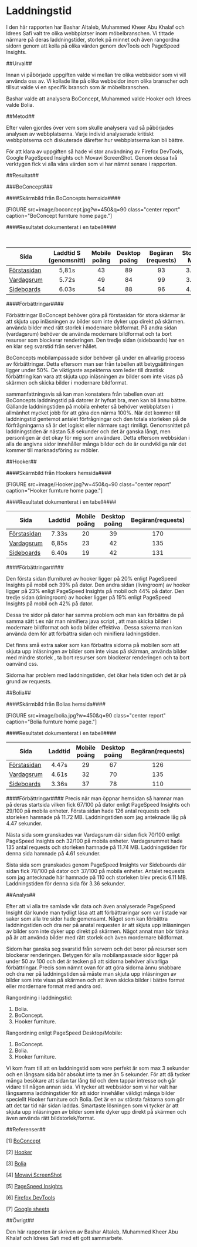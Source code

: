---
---
Laddningstid
=========================

I den här rapporten har Bashar Altaleb, Muhammed Kheer Abu Khalaf och Idrees Safi valt tre olika webbplatser inom möbelbranschen. Vi tittade närmare på deras laddningstider, storlek på minnet och även rangordna sidorn genom att kolla på olika värden genom devTools och PageSpeed Insights.

##Urval##

Innan vi påbörjade uppgiften valde vi mellan tre olika webbsidor som vi vill använda oss av. Vi kollade lite på olika webbsidor inom olika branscher och tillsut valde vi en specifik bransch som är möbelbranschen.

Bashar valde att analysera BoConcept, Muhammed valde Hooker och Idrees valde Bolia.

##Metod##

Efter valen gjordes över vem som skulle analysera vad så påbörjades analysen av webbplatserna. Varje individ analyserade kritiskt webbplatserna och diskuterade därefter hur webbplatserna kan bli bättre.

För att klara av uppgiften så hade vi stor användning av Firefox DevTools, Google PageSpeed Insights och Movavi ScreenShot. Genom dessa två verktygen fick vi alla våra värden som vi har nämnt senare i rapporten.

##Resultat##

###BoConcept###

####Skärmbild från BoConcepts hemsida####

[FIGURE src=image/boconcept.jpg?w=450&q=90 class="center report" caption="BoConcept furnture home page."]

####Resultatet dokumenterat i en tabell####

<br>
<table>
<thead>
<tr>
  <th>Sida</th>
  <th align="center">Laddtid S (genomsnitt)</th>
  <th align="center">Mobile poäng</th>
  <th align="center">Desktop poäng</th>
  <th align="center">Begäran (requests)</th>
  <th align="center">Storlek MB</th>

</tr>
</thead>
<tbody>
<tr>
  <td><a href="https://www.boconcept.com/sv-se/">Förstasidan</a></td>
  <td align="center">5,81s</td>
  <td align="center">43</td>
  <td align="center">89</td>
  <td align="center">93</td>
  <td align="center">3.96</td>
</tr>
<tr>
  <td><a href="https://www.boconcept.com/sv-se/rooms">Vardagsrum</a></td>
  <td align="center">5.72s</td>
  <td align="center">49</td>
  <td align="center">84</td>
  <td align="center">99</td>
  <td align="center">3.81</td>
</tr>
<tr>
  <td><a href="https://www.boconcept.com/sv-se/shop/foervaring/sideboard">Sideboards</a></td>
  <td align="center">6.03s</td>
  <td align="center">54</td>
  <td align="center">88</td>
  <td align="center">96</td>
  <td align="center">4.02</td>
</tr>
</tbody>
</table>

####Förbättringar####

Förbättringar BoConcept behöver göra på förstasidan för stora skärmar är att skjuta upp inläsningen av bilder som inte dyker upp direkt på skärmen. använda bilder med rätt storlek i modernare bildformat. På andra sidan (vardagsrum) behöver de använda modernare bildformat och ta bort resurser som blockerar renderingen. Den tredje sidan (sideboards) har en en klar seg svarstid från server hållet.

BoConcepts mobilampassade sidor behöver gå under en allvarlig process av förbättringar. Detta eftersom man ser från tabellen att betygsättningen ligger under 50%. De viktigaste aspekterna som leder till drastisk förbättring kan vara att skjuta upp inläsningen av bilder som inte visas på skärmen och skicka bilder i modernare bildformat.


sammanfattningsvis så kan man konstatera från tabellen ovan att BoConcepts laddningstid på datorer är hyfsat bra, men kan bli ännu bättre. Gällande laddningstiden på mobila enheter så behöver webbplatsen i allmänhet mycket jobb för att göra den närma 100%. När det kommer till laddningstid gentemot antalet förfrågningar och den totala storleken på de förfrågningarna så är det logiskt eller närmare sagt rimiligt. Genomsnittet på laddningstiden är nästan 5.8 sekunder och det är ganska långt, men personligen är det okay för mig som användare. Detta eftersom webbsidan i alla de angivna sidor innehåller många bilder och de är oundvikliga när det kommer till marknadsföring av möbler.


##Hooker##

####Skärmbild från Hookers hemsida####

[FIGURE src=image/Hooker.jpg?w=450&q=90 class="center report" caption="Hooker furnture home page."]

####Resultatet dokumenterat i en tabell####


<table>
<thead>
<tr>
    <th>Sida</th>
    <th align="center">Laddtid</th>
    <th align="center">Mobile poäng</th>
    <th align="center">Desktop poäng</th>
    <th align="center">Begäran(requests)</th>
    <th align="center">Storlek MB</th>
</tr>
</thead>
<tbody>
<tr>
    <td><a href="https://www.hookerfurniture.com/">Förstasidan</a></td>
    <td align="center">7.33s</td>
    <td align="center">20</td>
    <td align="center">39</td>
    <td align="center">170</td>
    <td align="center">5,9</td>
</tr>
<tr>
    <td><a href="https://www.hookerfurniture.com/livingroom.inc">Vardagsrum</a></td>
    <td align="center">6,85s</td>
    <td align="center">23</td>
    <td align="center">42</td>
    <td align="center">135</td>
    <td align="center">7.1</td>
</tr>
<tr>
    <td><a href="https://www.hookerfurniture.com/dining-room/sideboard-cabinets/room-type.aspx#top">Sideboards</a></td>
    <td align="center">6.40s</td>
    <td align="center">19</td>
    <td align="center">42</td>
    <td align="center">131</td>
    <td align="center">5.9</td>
</tr>
</tbody>
</table>



####Förbättringar####

Den första sidan (furniture)  av hooker ligger på 20% enligt PageSpeed Insights på mobil och 39% på dator.
Den andra sidan (livingroom) av hooker ligger på 23% enligt PageSpeed Insights på mobil och 44% på dator.
Den tredje sidan (diningroom) av hooker ligger på 19% enligt PageSpeed Insights på mobil och 42% på dator.

Dessa tre sidor på dator har samma problem och man kan förbättra de på samma sätt t.ex när man nimifiera java script , att man skicka bilder i modernare bildformat och koda bilder effektiva . Dessa sakerna man kan använda dem för att förbättra sidan och minifiera ladningstiden.

Det finns små extra saker som kan förbattra sidorna på mobilen som att skjuta upp inläsningen av bilder som inte visas på skärman, använda bilder med mindre storlek , ta bort resurser som blockerar renderingen och ta bort oanvänd css.

Sidorna har problem med laddningstiden, det ökar hela tiden och det är på grund av requests.

##Bolia##

####Skärmbild från Bolias hemsida####

[FIGURE src=image/bolia.jpg?w=450&q=90 class="center report" caption="Bolia furnture home page."]

####Resultatet dokumenterat i en tabell####

<table>
<thead>
<tr>
    <th>Sida</th>
    <th align="center">Laddtid</th>
    <th align="center">Mobile poäng</th>
    <th align="center">Desktop poäng</th>
    <th align="center">Begäran(requests)</th>
    <th align="center">Storlek MB</th>
</tr>
</thead>
<tbody>
<tr>
    <td><a href="https://www.bolia.com/sv-se/">Förstasidan</a></td>
    <td align="center">4.47s</td>
    <td align="center">29</td>
    <td align="center">67</td>
    <td align="center">126</td>
    <td align="center">11.72</td>
</tr>
<tr>
    <td><a href="https://www.bolia.com/sv-se/mobler/vardagsrummet/">Vardagsrum</a></td>
    <td align="center">4.61s</td>
    <td align="center">32</td>
    <td align="center">70</td>
    <td align="center">135</td>
    <td align="center">11.74</td>
</tr>
<tr>
    <td><a href="https://www.bolia.com/sv-se/mobler/forvaring/mediamobler/">Sideboards</a></td>
    <td align="center">3.36s</td>
    <td align="center">37</td>
    <td align="center">78</td>
    <td align="center">110</td>
    <td align="center">6.11</td>
</tr>
</tbody>
</table>


####Förbättringar####
Precis när man öppnar hemsidan så hamnar man på deras startsida vilken fick 67/100 på dator enligt
PageSpeed Insights och 29/100 på mobila enheter. Första sidan hade 126 antal requests och storleken hamnade på 11.72 MB. Laddningstiden som jag anteknade låg på 4.47 sekunder.

Nästa sida som granskades var Vardagsrum där sidan fick 70/100 enligt PageSpeed Insights och 32/100
på mobila enheter. Vardagsrummet hade 135 antal requests och storleken hamnade på 11.74 MB. Laddningstiden för denna sida hamnade på 4.61 sekunder.

Sista sida som granskades genom PageSpeed Insights var Sideboards där sidan fick 78/100 på dator och
37/100 på mobila enheter. Antalet requests som jag antecknade här hamnade på 110 och storleken blev
precis 6.11 MB. Laddningstiden för denna sida för 3.36 sekunder.


##Analys##


Efter att vi alla tre samlade vår data och även analyserade PageSpeed Insight där kunde man tydligt läsa att att förbättraringar som var listade var saker som alla tre sidor hade gemensamt. Något som kan förbättra laddningstiden och dra ner på anatal requesten är att skjuta upp inläsningen av bilder som inte dyker upp direkt på skärmen. Något annat man bör tänka på är att använda bilder med rätt storlek och även mordernare bildformat.

Sidorn har ganska seg svarstid från servern och det beror på resurser som blockerar renderingen. Betygen för alla mobilanpassade sidor ligger på under 50 av 100 och det är tecken på att sidorna behöver allvarliga förbättringar. Precis som nämnt ovan för att göra sidorna ännu snabbare och dra ner på laddningstiden så måste man skjuta upp inläsningen av bilder som inte visas på skärmen och att även skicka bilder i bättre format eller mordernare format med andra ord.


Rangordning i laddningstid:

1. Bolia.
2. BoConcept.
3. Hooker furniture.

Rangordning enligt PageSpeed Desktop/Mobile:

1. BoConcept.
2. Bolia.
3. Hooker furniture.


Vi kom fram till att en laddningstid som vore perfekt är som max 3 sekunder och en långsam sida bör absolut inte ta mer än 5 sekunder. För att då tycker många besökare att sidan tar lång tid och dem  tappar intresse och går vidare till någon annan sida. Vi tycker att webbsidor som vi har valt har långsamma laddningstider för att sidor innehåller väldigt många bilder speciellt Hooker furniture och Bolia. Det är en av största faktorna som gör att det tar tid när sidan laddas. Smartaste lösningen som vi tycker är att skjuta upp inläsningen av bilder som inte dyker upp direkt på skärmen och även använda rätt bildstorlek/format.




##Referenser##

[1] [BoConcept](https://www.boconcept.com/sv-se/)

[2] [Hooker](https://www.hookerfurniture.com/)

[3] [Bolia](https://www.bolia.com/en/)

[4] [Movavi ScreenShot](https://img.movavi.com/online-help/screenrecorder/9/taking_screenshots.htm#)

[5] [PageSpeed Insights](https://developers.google.com/speed/pagespeed/insights/)

[6] [Firefox DevTools](http://firefox-dev.tools/)

[7] [Google sheets](https://docs.google.com/spreadsheets/d/1iu2KR-ZcsmCoZta3LCCuN4RYeXPY3PF_mEY3aT0nz64/edit?usp=sharing)



##Övrigt##

Den här rapporten är skriven av Bashar Altaleb, Muhammed Kheer Abu Khalaf och Idrees Safi med ett gott sammarbete.
